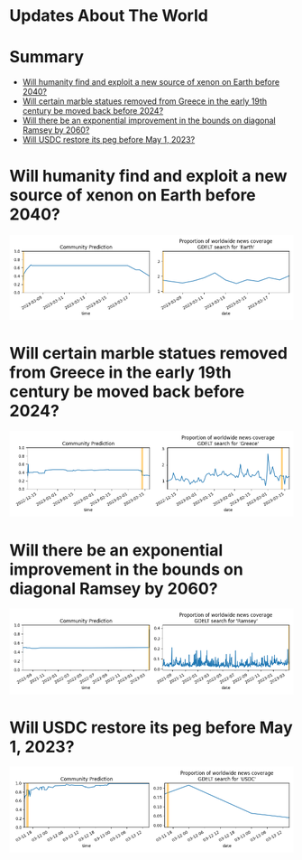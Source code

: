
Updates About The World
=======================

Summary
=======

* [Will humanity find and exploit a new source of xenon on Earth before 2040?](#will-humanity-find-and-exploit-a-new-source-of-xenon-on-earth-before-2040)
* [Will certain marble statues removed from Greece in the early 19th century be moved back before 2024?](#will-certain-marble-statues-removed-from-greece-in-the-early-19th-century-be-moved-back-before-2024)
* [Will there be an exponential improvement in the bounds on diagonal Ramsey by 2060?](#will-there-be-an-exponential-improvement-in-the-bounds-on-diagonal-ramsey-by-2060)
* [Will USDC restore its peg before May 1, 2023?](#will-usdc-restore-its-peg-before-may-1-2023)

# Will humanity find and exploit a new source of xenon on Earth before 2040?


![Missing xenon found and used?](assets/01.png)
# Will certain marble statues removed from Greece in the early 19th century be moved back before 2024?


![Will certain statues go to Greece by 2024?](assets/08.png)
# Will there be an exponential improvement in the bounds on diagonal Ramsey by 2060?


![Exponential improvement on diagonal Ramsey](assets/09.png)
# Will USDC restore its peg before May 1, 2023?


![USDC peg restoration before May 2023?](assets/10.png)